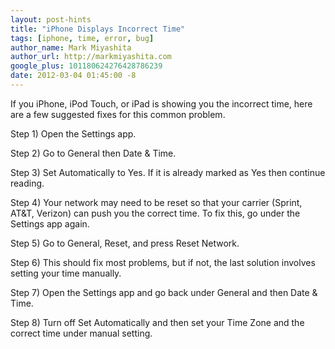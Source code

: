 ```yaml
---
layout: post-hints
title: "iPhone Displays Incorrect Time"
tags: [iphone, time, error, bug]
author_name: Mark Miyashita
author_url: http://markmiyashita.com
google_plus: 101180624276428786239
date: 2012-03-04 01:45:00 -8
---
```


If you iPhone, iPod Touch, or iPad is showing you the incorrect time, here are a few suggested fixes for this common problem.

Step 1) Open the Settings app.

Step 2) Go to General then Date & Time.

Step 3) Set Automatically to Yes. If it is already marked as Yes then continue reading.

Step 4) Your network may need to be reset so that your carrier (Sprint, AT&T, Verizon) can push you the correct time. To fix this, go under the Settings app again.

Step 5) Go to General, Reset, and press Reset Network.

Step 6) This should fix most problems, but if not, the last solution involves setting your time manually.

Step 7) Open the Settings app and go back under General and then Date & Time. 

Step 8) Turn off Set Automatically and then set your Time Zone and the correct time under manual setting.
